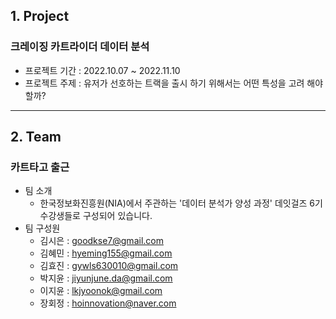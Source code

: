 ## 1. Project
### 크레이징 카트라이더 데이터 분석
* 프로젝트 기간 : 2022.10.07 ~ 2022.11.10
* 프로젝트 주제 : 유저가 선호하는 트랙을 출시 하기 위해서는 어떤 특성을 고려 해야 할까? 

- - -
## 2. Team
### 카트타고 출근
* 팀 소개
  * 한국정보화진흥원(NIA)에서 주관하는 '데이터 분석가 양성 과정' 데잇걸즈 6기 수강생들로 구성되어 있습니다.
* 팀 구성원 
  * 김시은 : goodkse7@gmail.com
  * 김혜민 : hyeming155@gmail.com
  * 김효진 : gywls630010@gmail.com
  * 박지윤 : jiyunjune.da@gmail.com
  * 이지윤 : lkjyoonok@gmail.com
  * 장회정 : hoinnovation@naver.com
